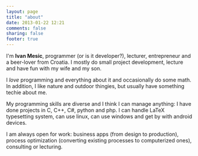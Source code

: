 ```yaml
---
layout: page
title: "about"
date: 2013-01-22 12:21
comments: false
sharing: false
footer: true
---
```


I'm **Ivan Mesic**, programmer (or is it developer?), lecturer,
entrepreneur and a beer-lover from Croatia. I mostly do small project
development, lecture and have fun with my wife and my son.


I *love* programming and everything about it and occasionally do
some math. In addition, I like nature and outdoor thingies, but usually
have something techie about me.

My programming skills are diverse and I think I can manage anything:
I have done projects in C, C++, C#, python and php. I can handle LaTeX
typesetting system, can use linux, can use windows and get by with
android devices.

I am always open for work: business apps (from design to production),
process optimization (converting existing processes to computerized
ones), consulting or lecturing.

